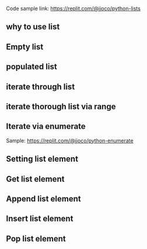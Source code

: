 Code sample link: <https://replit.com/@jjoco/python-lists>

## why to use list
## Empty list

## populated list

## iterate through list

## iterate thorough list via range

## Iterate via enumerate 
Sample: <https://replit.com/@jjoco/python-enumerate>

## Setting list element

## Get list element

## Append list element
## Insert list element

## Pop list element

